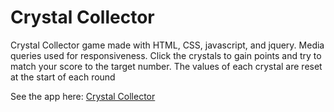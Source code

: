 # Crystal Collector
 Crystal Collector game made with HTML, CSS, javascript, and jquery. Media queries used for responsiveness. Click the crystals to gain points and try to match your score to the target number. The values of each crystal are reset at the start of each round
 
 See the app here: <a href="https://ryanbirch.github.io/unit-4-game/" target="_blank">Crystal Collector</a>
